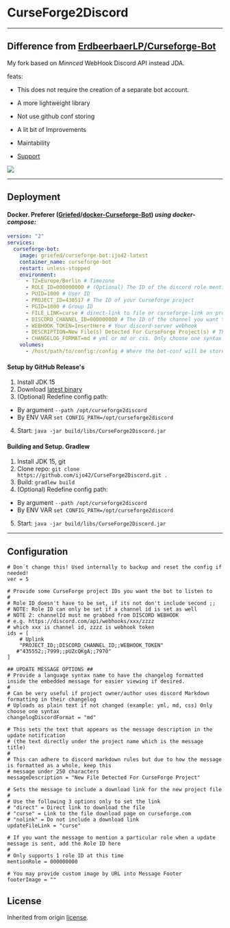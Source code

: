 # CurseForge2Discord

***

## Difference from [ErdbeerbaerLP/Curseforge-Bot](https://github.com/ErdbeerbaerLP/Curseforge-Bot)

My fork based on *Minnced* WebHook Discord API instead JDA.

feats:

* This does not require the creation of a separate bot account.

* A more lightweight library

* Not use github conf storing

* A lit bit of Improvements

* Maintability

* [Support](https://discord.gg/4ZYazbM)

![](https://amity.is-inside.me/tHBV5Xkj.png)

***

## Deployment

#### Docker. **Preferer** ([Griefed](https://github.com/Griefed)/**[docker-Curseforge-Bot](https://github.com/Griefed/docker-Curseforge-Bot)**) *using docker-compose:*
```docker-compose.yml
version: "2"
services:
  curseforge-bot:
    image: griefed/curseforge-bot:ijo42-latest
    container_name: curseforge-bot
    restart: unless-stopped
    environment:
      - TZ=Europe/Berlin # Timezone
      - ROLE_ID=000000000 # (Optional) The ID of the discord role mentioned when the bot makes a post
      - PUID=1000 # User ID
      - PROJECT_ID=430517 # The ID of your Curseforge project
      - PGID=1000 # Group ID
      - FILE_LINK=curse # direct-link to file or curseforge-link on project page or nolink.
      - DISCORD_CHANNEL_ID=000000000 # The ID of the channel you want the bot to post in. Must be the Channel ID from your Webhook URL.
      - WEBHOOK_TOKEN=InsertHere # Your discord-server webhook
      - DESCRIPTION=New File(s) Detected For CurseForge Project(s) # This sets the text that appears as the message description in the update notification
      - CHANGELOG_FORMAT=md # yml or md or css. Only choose one syntax. Can be very usefull if project owner/author uses discord MarkDown formatting in their changelog.
    volumes:
      - /host/path/to/config:/config # Where the bot-conf will be stored
```

#### Setup by GitHub Release's

1. Install JDK 15
2. Download [latest binary](https://github.com/ijo42/CurseForge2Discord/releases/latest)
3. (Optional) Redefine config path:

* By argument `--path /opt/curseforge2discord`
* By ENV VAR `set CONFIG_PATH=/opt/curseforge2discord`

4. Start: `java -jar build/libs/CurseForge2Discord.jar`

#### Building and Setup. Gradlew

1. Install JDK 15, git
2. Clone repo: `git clone https://github.com/ijo42/CurseForge2Discord.git .`
3. Build: `gradlew build`
4. (Optional) Redefine config path:

* By argument `--path /opt/curseforge2discord`
* By ENV VAR `set CONFIG_PATH=/opt/curseforge2discord`

5. Start: `java -jar build/libs/CurseForge2Discord.jar`

***

## Configuration

```
# Don´t change this! Used internally to backup and reset the config if needed!
ver = 5

# Provide some CurseForge project IDs you want the bot to listen to
#
# Role ID doesn't have to be set, if its not don't include second ;;
# NOTE: Role ID can only be set if a channel id is set as well
# NOTE 2: channelId must me grabbed from DISCORD WEBHOOK
# e.g. https://discord.com/api/webhooks/xxx/zzzz
# which xxx is channel id, zzzz is webhook token
ids = [
    # Uplink
    "PROJECT_ID;;DISCORD_CHANNEL_ID;;WEBHOOK_TOKEN"
   #"435552;;7999;;pUZcQKgA;;7970"
]

## UPDATE MESSAGE OPTIONS ##
# Provide a language syntax name to have the changelog formatted inside the embedded message for easier viewing if desired.
#
# Can be very useful if project owner/author uses discord Markdown formatting in their changelog
# Uploads as plain text if not changed (example: yml, md, css) Only choose one syntax
changelogDiscordFormat = "md"

# This sets the text that appears as the message description in the update notification
# (the text directly under the project name which is the message title)
#
# This can adhere to discord markdown rules but due to how the message is formatted as a whole, keep this
# message under 250 characters
messageDescription = "New File Detected For CurseForge Project"

# Sets the message to include a download link for the new project file
#
# Use the following 3 options only to set the link
# "direct" = Direct link to download the file
# "curse" = Link to the file download page on curseforge.com
# "nolink" = Do not include a download link
updateFileLink = "curse"

# If you want the message to mention a particular role when a update message is sent, add the Role ID here
#
# Only supports 1 role ID at this time
mentionRole = 000000000

# You may provide custom image by URL into Message Footer
footerImage = ""
```

## License

Inherited from origin [license](https://github.com/ijo42/CurseForge2Discord/blob/master/LICENSE).
